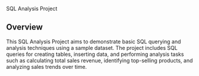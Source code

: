  SQL Analysis Project

## Overview

This SQL Analysis Project aims to demonstrate basic SQL querying and analysis techniques using a sample dataset. The project includes SQL queries for creating tables, inserting data, and performing analysis tasks such as calculating total sales revenue, identifying top-selling products, and analyzing sales trends over time.
